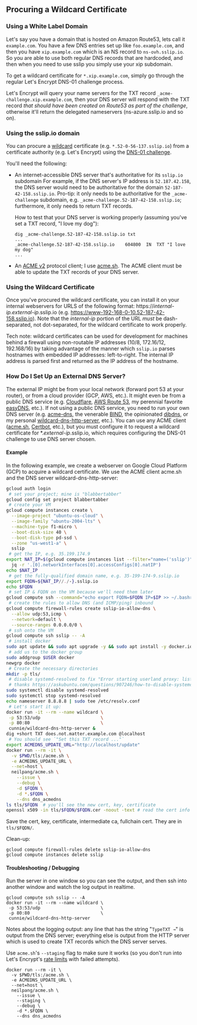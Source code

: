 ## Procuring a Wildcard Certificate

### Using a White Label Domain

Let's say you have a domain that is hosted on Amazon Route53, lets call it
`example.com`. You have a few DNS entries set up like `foo.example.com`, and then
you have `xip.example.com` which is an NS record to `ns-ovh.sslip.io`. So you
are able to use both regular DNS records that are hardcoded, and then when you
need to use sslip you simply use your xip subdomain.

To get a wildcard certificate for `*.xip.example.com`, simply go through the regular
Let's Encrypt DNS-01 challenge process.

Let's Encrypt will query your name servers for the TXT record
`_acme-challenge.xip.example.com`, then your DNS server will respond with the
TXT record _that should have been created on Route53 as part of the challenge_,
otherwise it'll return the delegated nameservers (ns-azure.sslip.io and so on).

### Using the sslip.io domain

You can procure a [wildcard](https://en.wikipedia.org/wiki/Wildcard_certificate)
certificate (e.g. `*.52-0-56-137.sslip.io`) from a certificate authority (e.g.
Let's Encrypt) using the [DNS-01
challenge](https://letsencrypt.org/docs/challenge-types/#dns-01-challenge).

You'll need the following:

- An internet-accessible DNS server that's authoritative for its `sslip.io`
  subdomain For example, if the DNS server's IP address is `52.187.42.158`, the
  DNS server would need to be authoritative for the domain
  `52-187-42-158.sslip.io`.  Pro-tip: it only needs to be authoritative for the
  `_acme-challenge` subdomain, e.g. `_acme-challenge.52-187-42-158.sslip.io`;
  furthermore, it only needs to return TXT records.

  How to test that your DNS server is working properly (assuming you've set a
  TXT record, "I love my dog"):

  ```
  dig _acme-challenge.52-187-42-158.sslip.io txt
  ...
  _acme-challenge.52-187-42-158.sslip.io	604800	IN	TXT	"I love my dog"
  ...
  ```

- An [ACME
  v2](https://en.wikipedia.org/wiki/Automated_Certificate_Management_Environment)
  protocol client; I use [acme.sh](https://github.com/acmesh-official/acme.sh).
  The ACME client must be able to update the TXT records of your DNS server.

### Using the Wildcard Certificate

Once you've procured the wildcard certificate, you can install it on your
internal webservers for URLS of the following format:
https://*internal-ip.external-ip*.sslip.io (e.g.
<https://www-192-168-0-10.52-187-42-158.sslip.io>). Note that the _internal-ip_
portion of the URL _must_ be dash-separated, not dot-separated, for the wildcard
certificate to work properly.

Tech note: wildcard certificates can be used for development for machines behind
a firewall using non-routable IP addresses (10/8, 172.16/12, 192.168/16) by
taking advantage of the manner which `sslip.io` parses hostnames with embedded
IP addresses: left-to-right. The internal IP address is parsed first and
returned as the IP address of the hostname.

### How Do I Set Up an External DNS Server?

The external IP might be from your local network (forward port 53 at your
router), or from a cloud provider (GCP, AWS, etc.). It might even be from a
public DNS service (e.g. [Cloudflare](https://www.cloudflare.com/), [AWS Route
53](https://aws.amazon.com/route53/), my perennial favorite
[easyDNS](https://easydns.com/), etc.).  If not using a public DNS service, you
need to run your own DNS server (e.g.
[acme-dns](https://github.com/joohoi/acme-dns), the venerable
[BIND](https://en.wikipedia.org/wiki/BIND), the opinionated
[djbdns](https://cr.yp.to/djbdns.html), or my personal
[wildcard-dns-http-server](https://github.com/cunnie/sslip.io/tree/main/src/wildcard-dns-http-server),
etc.).  You can use any ACME client
([acme.sh](https://github.com/acmesh-official/acme.sh),
[Certbot](https://certbot.eff.org/), etc.), but you must configure it to request
a wildcard certificate for \*._external-ip_.sslip.io, which requires configuring
the DNS-01 challenge to use DNS server chosen.

#### Example

In the following example, we create a webserver on Google Cloud Platform (GCP)
to acquire a wildcard certificate. We use the ACME client acme.sh and the
DNS server wildcard-dns-http-server:

```bash
gcloud auth login
 # set your project; mine is "blabbertabber"
gcloud config set project blabbertabber
 # create your VM
gcloud compute instances create \
  --image-project "ubuntu-os-cloud" \
  --image-family "ubuntu-2004-lts" \
  --machine-type f1-micro \
  --boot-disk-size 40 \
  --boot-disk-type pd-ssd \
  --zone "us-west1-a" \
  sslip
 # get the IP, e.g. 35.199.174.9
export NAT_IP=$(gcloud compute instances list --filter="name=('sslip')" --format=json | \
  jq -r '.[0].networkInterfaces[0].accessConfigs[0].natIP')
echo $NAT_IP
 # get the fully-qualified domain name, e.g. 35-199-174-9.sslip.io
export FQDN=${NAT_IP//./-}.sslip.io
echo $FQDN
 # set IP & FQDN on the VM because we'll need them later
gcloud compute ssh --command="echo export FQDN=$FQDN IP=$IP >> ~/.bashrc" --zone=us-west1-a sslip
 # create the rules to allow DNS (and ICMP/ping) inbound
gcloud compute firewall-rules create sslip-io-allow-dns \
  --allow udp:53,icmp \
  --network=default \
  --source-ranges 0.0.0.0/0 \
 # ssh onto the VM
gcloud compute ssh sslip -- -A
 # install docker
sudo apt update && sudo apt upgrade -y && sudo apt install -y docker.io jq
 # add us to the docker group
sudo addgroup $USER docker
newgrp docker
 # Create the necessary directories
mkdir -p tls/
 # disable systemd-resolved to fix "Error starting userland proxy: listen tcp 0.0.0.0:53: bind: address already in use."
 # thanks https://askubuntu.com/questions/907246/how-to-disable-systemd-resolved-in-ubuntu
sudo systemctl disable systemd-resolved
sudo systemctl stop systemd-resolved
echo nameserver 8.8.8.8 | sudo tee /etc/resolv.conf
 # Let's start it up:
docker run -it --rm --name wildcard \
 -p 53:53/udp                       \
 -p 80:80                           \
 cunnie/wildcard-dns-http-server &
dig +short TXT does.not.matter.example.com @localhost
 # You should see `"Set this TXT record ..."`
export ACMEDNS_UPDATE_URL="http://localhost/update"
docker run --rm -it \
  -v $PWD/tls:/acme.sh \
  -e ACMEDNS_UPDATE_URL \
  --net=host \
  neilpang/acme.sh \
    --issue \
    --debug \
    -d $FQDN \
    -d *.$FQDN \
    --dns dns_acmedns
ls tls/$FQDN  # you'll see the new cert, key, certificate
openssl x509 -in tls/$FQDN/$FQDN.cer -noout -text # read the cert info
```

Save the cert, key, certificate, intermediate ca, fullchain cert. They are in
`tls/$FQDN/`.

Clean-up:

```
gcloud compute firewall-rules delete sslip-io-allow-dns
gcloud compute instances delete sslip
```

#### Troubleshooting / Debugging

Run the server in one window so you can see the output, and then ssh into
another window and watch the log output in realtime.

```
gcloud compute ssh sslip -- -A
docker run -it --rm --name wildcard \
 -p 53:53/udp                       \
 -p 80:80                           \
 cunnie/wildcard-dns-http-server
```

Notes about the logging output: any line that has the string "`TypeTXT →`" is
output from the DNS server; everything else is output from the HTTP server which
is used to create TXT records which the DNS server serves.

Use `acme.sh`'s `--staging` flag to make sure it works (so you don't run into
Let's Encrypt's [rate limits](https://letsencrypt.org/docs/rate-limits/) with
failed attempts).

```
docker run --rm -it \
  -v $PWD/tls:/acme.sh \
  -e ACMEDNS_UPDATE_URL \
  --net=host \
  neilpang/acme.sh \
    --issue \
    --staging \
    --debug \
    -d *.$FQDN \
    --dns dns_acmedns
```
